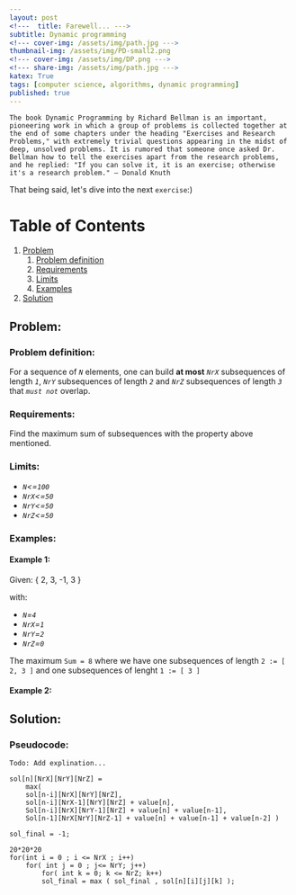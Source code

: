 ```yaml
---
layout: post
<!---  title: Farewell... --->
subtitle: Dynamic programming
<!--- cover-img: /assets/img/path.jpg --->
thumbnail-img: /assets/img/PD-small2.png
<!--- cover-img: /assets/img/DP.png --->
<!--- share-img: /assets/img/path.jpg --->
katex: True
tags: [computer science, algorithms, dynamic programming]
published: true
---
```



`The book Dynamic Programming by Richard Bellman is an important, pioneering work in which a group of problems is collected together at the end of some chapters under the heading "Exercises and Research Problems," with extremely trivial questions appearing in the midst of deep, unsolved problems. It is rumored that someone once asked Dr. Bellman how to tell the exercises apart from the research problems, and he replied: "If you can solve it, it is an exercise; otherwise it's a research problem." — Donald Knuth`

That being said, let's dive into the next `exercise`:)



# Table of Contents
1. [Problem](#problem)
    1. [Problem definition](#problem-definition)
    2. [Requirements](#requirements)
    3. [Limits](#limits)
    4. [Examples](#examples)
2. [Solution](#solution)


<!--- ![Painting](/assets/img/watercolor-drawing.jpg) --->

<!--- ! inline: $$f(x) = \int_{-\infty}^\infty \hat f(\xi)\,e^{2 \pi i \xi x} \,d\xi$$

display mode (centered):

$$f(x) = \int_{-\infty}^\infty \hat f(\xi)\,e^{2 \pi i \xi x} \,d\xi$$  --->

## Problem:

### Problem definition:

For a sequence of *`N`* elements, one can build **at most** *`NrX`* subsequences of length *`1`*, *`NrY`* subsequences of length *`2`* and *`NrZ`* subsequences of length *`3`* that *`must not`* overlap.

### Requirements:

Find the maximum sum of subsequences with the property above mentioned.

### Limits:

* *`N`<=`100`*
* *`NrX`<=`50`*
* *`NrY`<=`50`*
* *`NrZ`<=`50`*

### Examples:

#### Example 1:

Given: { 2, 3, -1, 3 }

with:

* *`N`=`4`*
* *`NrX`=`1`*
* *`NrY`=`2`*
* *`NrZ`=`0`*

The maximum `Sum = 8` where we have one subsequences of length `2 := [ 2, 3 ]` and one subsequences of lenght `1 := [ 3 ]`

#### Example 2:


## Solution:

### Pseudocode:

`Todo: Add explination...`

```
sol[n][NrX][NrY][NrZ] = 
	max(
	sol[n-i][NrX][NrY][NrZ],
	sol[n-i][NrX-1][NrY][NrZ] + value[n],
	Sol[n-i][NrX][NrY-1][NrZ] + value[n] + value[n-1],
	Sol[n-1][NrX[NrY][NrZ-1] + value[n] + value[n-1] + value[n-2] )
	
sol_final = -1;

20*20*20
for(int i = 0 ; i <= NrX ; i++)
	for( int j = 0 ; j<= NrY; j++)
		for( int k = 0; k <= NrZ; k++)
		sol_final = max ( sol_final , sol[n][i][j][k] );
```



